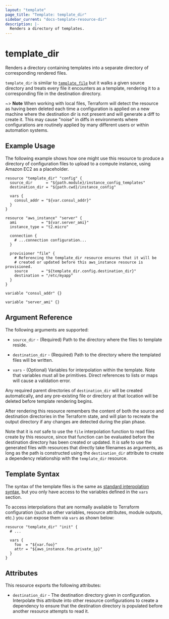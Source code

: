 ```yaml
---
layout: "template"
page_title: "Template: template_dir"
sidebar_current: "docs-template-resource-dir"
description: |-
  Renders a directory of templates.
---
```


# template_dir

Renders a directory containing templates into a separate directory of
corresponding rendered files.

`template_dir` is similar to [`template_file`](../d/file.html) but it walks
a given source directory and treats every file it encounters as a template,
rendering it to a corresponding file in the destination directory.

~> **Note** When working with local files, Terraform will detect the resource
as having been deleted each time a configuration is applied on a new machine
where the destination dir is not present and will generate a diff to create
it. This may cause "noise" in diffs in environments where configurations are
routinely applied by many different users or within automation systems.

## Example Usage

The following example shows how one might use this resource to produce a
directory of configuration files to upload to a compute instance, using
Amazon EC2 as a placeholder.

```hcl
resource "template_dir" "config" {
  source_dir      = "${path.module}/instance_config_templates"
  destination_dir = "${path.cwd}/instance_config"
  
  vars {
    consul_addr = "${var.consul_addr}"
  }
}

resource "aws_instance" "server" {
  ami           = "${var.server_ami}"
  instance_type = "t2.micro"

  connection {
    # ...connection configuration...
  }

  provisioner "file" {
    # Referencing the template_dir resource ensures that it will be
    # created or updated before this aws_instance resource is provisioned.
    source      = "${template_dir.config.destination_dir}"
    destination = "/etc/myapp"
  }
}

variable "consul_addr" {}

variable "server_ami" {}
```

## Argument Reference

The following arguments are supported:

* `source_dir` - (Required) Path to the directory where the files to template reside.

* `destination_dir` - (Required) Path to the directory where the templated files will be written.

* `vars` - (Optional) Variables for interpolation within the template. Note
  that variables must all be primitives. Direct references to lists or maps
  will cause a validation error.

Any required parent directories of `destination_dir` will be created
automatically, and any pre-existing file or directory at that location will
be deleted before template rendering begins.

After rendering this resource remembers the content of both the source and
destination directories in the Terraform state, and will plan to recreate the
output directory if any changes are detected during the plan phase.

Note that it is _not_ safe to use the `file` interpolation function to read
files create by this resource, since that function can be evaluated before the
destination directory has been created or updated. It *is* safe to use the
generated files with resources that directly take filenames as arguments,
as long as the path is constructed using the `destination_dir` attribute
to create a dependency relationship with the `template_dir` resource.

## Template Syntax

The syntax of the template files is the same as
[standard interpolation syntax](/docs/configuration/interpolation.html),
but you only have access to the variables defined in the `vars` section.

To access interpolations that are normally available to Terraform
configuration (such as other variables, resource attributes, module
outputs, etc.) you can expose them via `vars` as shown below:

```hcl
resource "template_dir" "init" {
  # ...

  vars {
    foo  = "${var.foo}"
    attr = "${aws_instance.foo.private_ip}"
  }
}
```

## Attributes

This resource exports the following attributes:

* `destination_dir` - The destination directory given in configuration.
  Interpolate this attribute into other resource configurations to create
  a dependency to ensure that the destination directory is populated before
  another resource attempts to read it.
